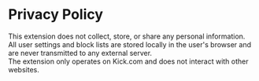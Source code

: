 # Privacy Policy

This extension does not collect, store, or share any personal information.  
All user settings and block lists are stored locally in the user's browser and are never transmitted to any external server.  
The extension only operates on Kick.com and does not interact with other websites.
